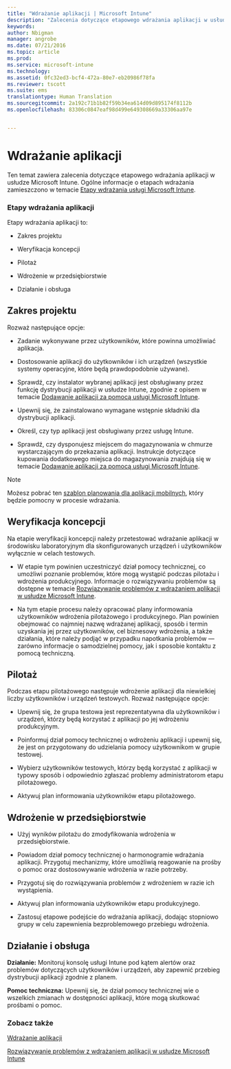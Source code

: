 ```yaml
---
title: "Wdrażanie aplikacji | Microsoft Intune"
description: "Zalecenia dotyczące etapowego wdrażania aplikacji w usłudze Microsoft Intune."
keywords: 
author: Nbigman
manager: angrobe
ms.date: 07/21/2016
ms.topic: article
ms.prod: 
ms.service: microsoft-intune
ms.technology: 
ms.assetid: 0fc32ed3-bcf4-472a-80e7-eb20986f78fa
ms.reviewer: tscott
ms.suite: ems
translationtype: Human Translation
ms.sourcegitcommit: 2a192c71b1b82f59b34ea614d09d895174f8112b
ms.openlocfilehash: 83306c0847eaf98d499e649308669a33306aa97e


---
```


# Wdrażanie aplikacji
Ten temat zawiera zalecenia dotyczące etapowego wdrażania aplikacji w usłudze Microsoft Intune. Ogólne informacje o etapach wdrażania zamieszczono w temacie [Etapy wdrażania usługi Microsoft Intune](rollout-phases-for-microsoft-intune-deployment.md).

### Etapy wdrażania aplikacji
Etapy wdrażania aplikacji to:

-   Zakres projektu

-   Weryfikacja koncepcji

-   Pilotaż

-   Wdrożenie w przedsiębiorstwie

-   Działanie i obsługa

## Zakres projektu
Rozważ następujące opcje:

-   Zadanie wykonywane przez użytkowników, które powinna umożliwiać aplikacja.

-   Dostosowanie aplikacji do użytkowników i ich urządzeń (wszystkie systemy operacyjne, które będą prawdopodobnie używane).

-   Sprawdź, czy instalator wybranej aplikacji jest obsługiwany przez funkcję dystrybucji aplikacji w usłudze Intune, zgodnie z opisem w temacie [Dodawanie aplikacji za pomocą usługi Microsoft Intune](/intune/deploy-use/add-apps).

-   Upewnij się, że zainstalowano wymagane wstępnie składniki dla dystrybucji aplikacji. <!---, as described in [Plan for app deployment in Microsoft Intune](plan-for-app-deployment-in-microsoft-intune.md).--->

-   Określ, czy typ aplikacji jest obsługiwany przez usługę Intune.

-   Sprawdź, czy dysponujesz miejscem do magazynowania w chmurze wystarczającym do przekazania aplikacji. Instrukcje dotyczące kupowania dodatkowego miejsca do magazynowania znajdują się w temacie [Dodawanie aplikacji za pomocą usługi Microsoft Intune](/intune/deploy-use/add-apps).

> [!NOTE]           
> Możesz pobrać ten [szablon planowania dla aplikacji mobilnych](https://gallery.technet.microsoft.com/Mobile-app-planning-18689d59), który będzie pomocny w procesie wdrażania.

## Weryfikacja koncepcji
Na etapie weryfikacji koncepcji należy przetestować wdrażanie aplikacji w środowisku laboratoryjnym dla skonfigurowanych urządzeń i użytkowników wyłącznie w celach testowych.

-   W etapie tym powinien uczestniczyć dział pomocy technicznej, co umożliwi poznanie problemów, które mogą wystąpić podczas pilotażu i wdrożenia produkcyjnego. Informacje o rozwiązywaniu problemów są dostępne w temacie [Rozwiązywanie problemów z wdrażaniem aplikacji w usłudze Microsoft Intune](/intune/troubleshoot/troubleshoot-app-deployment-problems-in-microsoft-intune).

-   Na tym etapie procesu należy opracować plany informowania użytkowników wdrożenia pilotażowego i produkcyjnego. Plan powinien obejmować co najmniej nazwę wdrażanej aplikacji, sposób i termin uzyskania jej przez użytkowników, cel biznesowy wdrożenia, a także działania, które należy podjąć w przypadku napotkania problemów — zarówno informacje o samodzielnej pomocy, jak i sposobie kontaktu z pomocą techniczną.

## Pilotaż
Podczas etapu pilotażowego następuje wdrożenie aplikacji dla niewielkiej liczby użytkowników i urządzeń testowych. Rozważ następujące opcje:

-   Upewnij się, że grupa testowa jest reprezentatywna dla użytkowników i urządzeń, którzy będą korzystać z aplikacji po jej wdrożeniu produkcyjnym.

-   Poinformuj dział pomocy technicznej o wdrożeniu aplikacji i upewnij się, że jest on przygotowany do udzielania pomocy użytkownikom w grupie testowej.

-   Wybierz użytkowników testowych, którzy będą korzystać z aplikacji w typowy sposób i odpowiednio zgłaszać problemy administratorom etapu pilotażowego.

-   Aktywuj plan informowania użytkowników etapu pilotażowego.

## Wdrożenie w przedsiębiorstwie

-   Użyj wyników pilotażu do zmodyfikowania wdrożenia w przedsiębiorstwie.

-   Powiadom dział pomocy technicznej o harmonogramie wdrażania aplikacji. Przygotuj mechanizmy, które umożliwią reagowanie na prośby o pomoc oraz dostosowywanie wdrożenia w razie potrzeby.

-   Przygotuj się do rozwiązywania problemów z wdrożeniem w razie ich wystąpienia.

-   Aktywuj plan informowania użytkowników etapu produkcyjnego.

-   Zastosuj etapowe podejście do wdrażania aplikacji, dodając stopniowo grupy w celu zapewnienia bezproblemowego przebiegu wdrożenia.

## Działanie i obsługa
**Działanie:** Monitoruj konsolę usługi Intune pod kątem alertów oraz problemów dotyczących użytkowników i urządzeń, aby zapewnić przebieg dystrybucji aplikacji zgodnie z planem.

**Pomoc techniczna:** Upewnij się, że dział pomocy technicznej wie o wszelkich zmianach w dostępności aplikacji, które mogą skutkować prośbami o pomoc.

### Zobacz także
[Wdrażanie aplikacji](/intune/deploy-use/deploy-apps)

[Rozwiązywanie problemów z wdrażaniem aplikacji w usłudze Microsoft Intune](/intune/troubleshoot/troubleshoot-app-deployment-problems-in-microsoft-intune)



<!--HONumber=Jul16_HO4-->


